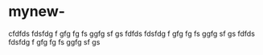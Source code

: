 # mynew-
cfdfds
fdsfdg
f
gfg
fg
fs
ggfg
sf
gs
fdfds
fdsfdg
f
gfg
fg
fs
ggfg
sf
gs
fdfds
fdsfdg
f
gfg
fg
fs
ggfg
sf
gs
